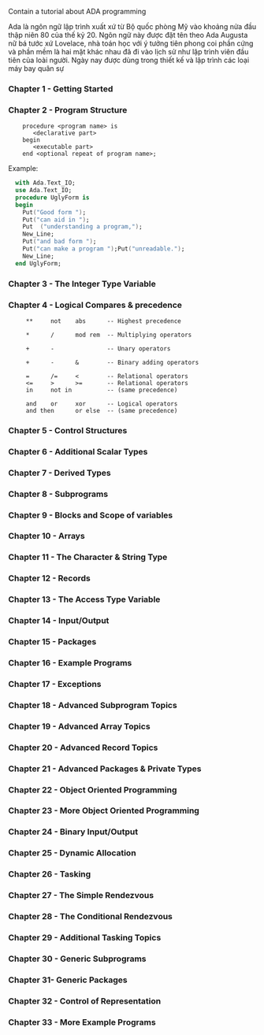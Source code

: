 Contain a tutorial about ADA programming

Ada là ngôn ngữ lập trình xuất xứ từ Bộ quốc phòng Mỹ vào khoảng nửa đầu thập niên 80 của thế kỷ 20. Ngôn ngữ này được đặt tên theo Ada Augusta nữ bá tước xứ Lovelace, nhà toán học với ý tưởng tiên phong coi phần cứng và phần mềm là hai mặt khác nhau đã đi vào lịch sử như lập trình viên đầu tiên của loài người. Ngày nay được dùng trong thiết kế và lập trình các loại máy bay quân sự

### Chapter 1 - Getting Started
### Chapter 2 - Program Structure

```
    procedure <program name> is
       <declarative part>
    begin 
       <executable part>
    end <optional repeat of program name>;

```

Example:

```ada
  with Ada.Text_IO; 
  use Ada.Text_IO;
  procedure UglyForm is 
  begin 
    Put("Good form ");
    Put("can aid in ");
    Put  ("understanding a program,");
    New_Line;
    Put("and bad form ");
    Put("can make a program ");Put("unreadable.");
    New_Line;
  end UglyForm;
```
### Chapter 3 - The Integer Type Variable
### Chapter 4 - Logical Compares & precedence

```
     **     not    abs      -- Highest precedence
 
     *      /      mod rem  -- Multiplying operators
 
     +      -               -- Unary operators
 
     +      -      &        -- Binary adding operators
 
     =      /=     <        -- Relational operators 
     <=     >      >=       -- Relational operators 
     in     not in          -- (same precedence)
 
     and    or     xor      -- Logical operators 
     and then      or else  -- (same precedence)
```

### Chapter 5 - Control Structures
### Chapter 6 - Additional Scalar Types
### Chapter 7 - Derived Types
### Chapter 8 - Subprograms
### Chapter 9 - Blocks and Scope of variables
### Chapter 10 - Arrays
### Chapter 11 - The Character & String Type
### Chapter 12 - Records
### Chapter 13 - The Access Type Variable
### Chapter 14 - Input/Output
### Chapter 15 - Packages
### Chapter 16 - Example Programs
### Chapter 17 - Exceptions
### Chapter 18 - Advanced Subprogram Topics
### Chapter 19 - Advanced Array Topics
### Chapter 20 - Advanced Record Topics
### Chapter 21 - Advanced Packages & Private Types
### Chapter 22 - Object Oriented Programming
### Chapter 23 - More Object Oriented Programming
### Chapter 24 - Binary Input/Output
### Chapter 25 - Dynamic Allocation
### Chapter 26 - Tasking
### Chapter 27 - The Simple Rendezvous
### Chapter 28 - The Conditional Rendezvous
### Chapter 29 - Additional Tasking Topics
### Chapter 30 - Generic Subprograms
### Chapter 31- Generic Packages
### Chapter 32 - Control of Representation
### Chapter 33 - More Example Programs
